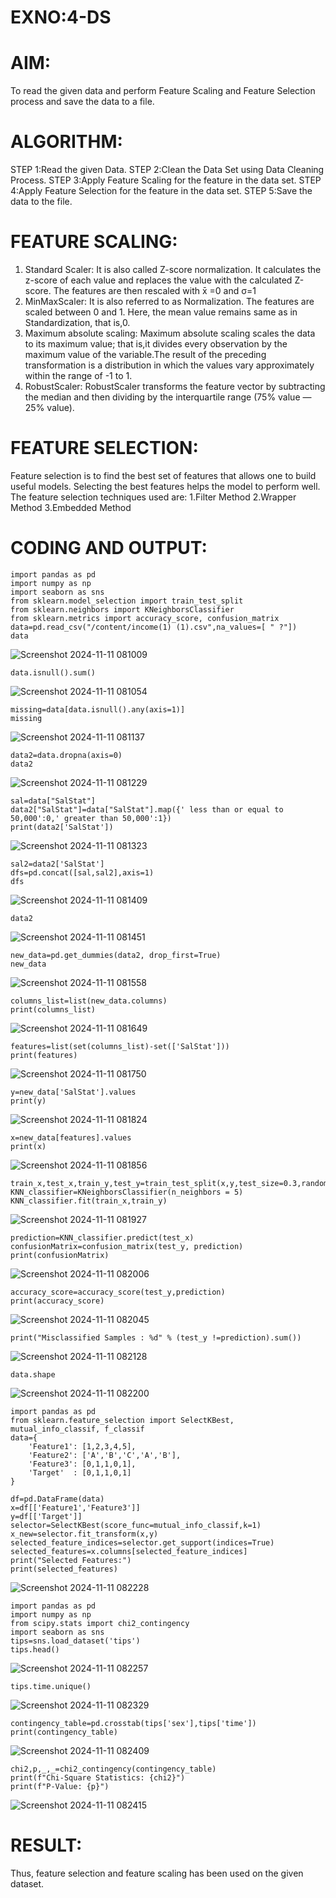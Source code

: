 # EXNO:4-DS
# AIM:
To read the given data and perform Feature Scaling and Feature Selection process and save the
data to a file.

# ALGORITHM:
STEP 1:Read the given Data.
STEP 2:Clean the Data Set using Data Cleaning Process.
STEP 3:Apply Feature Scaling for the feature in the data set.
STEP 4:Apply Feature Selection for the feature in the data set.
STEP 5:Save the data to the file.

# FEATURE SCALING:
1. Standard Scaler: It is also called Z-score normalization. It calculates the z-score of each value and replaces the value with the calculated Z-score. The features are then rescaled with x̄ =0 and σ=1
2. MinMaxScaler: It is also referred to as Normalization. The features are scaled between 0 and 1. Here, the mean value remains same as in Standardization, that is,0.
3. Maximum absolute scaling: Maximum absolute scaling scales the data to its maximum value; that is,it divides every observation by the maximum value of the variable.The result of the preceding transformation is a distribution in which the values vary approximately within the range of -1 to 1.
4. RobustScaler: RobustScaler transforms the feature vector by subtracting the median and then dividing by the interquartile range (75% value — 25% value).

# FEATURE SELECTION:
Feature selection is to find the best set of features that allows one to build useful models. Selecting the best features helps the model to perform well.
The feature selection techniques used are:
1.Filter Method
2.Wrapper Method
3.Embedded Method

# CODING AND OUTPUT:
```
import pandas as pd
import numpy as np
import seaborn as sns
from sklearn.model_selection import train_test_split
from sklearn.neighbors import KNeighborsClassifier
from sklearn.metrics import accuracy_score, confusion_matrix
data=pd.read_csv("/content/income(1) (1).csv",na_values=[ " ?"])
data
```

![Screenshot 2024-11-11 081009](https://github.com/user-attachments/assets/4a469fe4-29a2-4a60-8929-8886fb97152e)

```
data.isnull().sum()
```

![Screenshot 2024-11-11 081054](https://github.com/user-attachments/assets/0922150b-6364-4f8d-aa70-df35579926aa)

```
missing=data[data.isnull().any(axis=1)]
missing
```

![Screenshot 2024-11-11 081137](https://github.com/user-attachments/assets/2d17b74f-700c-4564-979c-970dbff19512)

```
data2=data.dropna(axis=0)
data2
```

![Screenshot 2024-11-11 081229](https://github.com/user-attachments/assets/4196a5d6-9aa0-4f6b-af5b-0b375e4ee505)

```
sal=data["SalStat"]
data2["SalStat"]=data["SalStat"].map({' less than or equal to 50,000':0,' greater than 50,000':1})
print(data2['SalStat'])
```

![Screenshot 2024-11-11 081323](https://github.com/user-attachments/assets/7d13698d-cd71-4214-9bac-6f2caff34f10)

```
sal2=data2['SalStat']
dfs=pd.concat([sal,sal2],axis=1)
dfs
```

![Screenshot 2024-11-11 081409](https://github.com/user-attachments/assets/f711772c-3069-44f2-bd93-cac72461a428)

```
data2
```

![Screenshot 2024-11-11 081451](https://github.com/user-attachments/assets/444745ac-bca3-48d0-8ebf-087e0c21fcdd)

```
new_data=pd.get_dummies(data2, drop_first=True)
new_data
```

![Screenshot 2024-11-11 081558](https://github.com/user-attachments/assets/a8641575-6073-4e25-9b2e-3e260235403a)

```
columns_list=list(new_data.columns)
print(columns_list)
```

![Screenshot 2024-11-11 081649](https://github.com/user-attachments/assets/f0b0e8e6-8b12-4609-94e6-42e5c18f90bc)

```
features=list(set(columns_list)-set(['SalStat']))
print(features)
```

![Screenshot 2024-11-11 081750](https://github.com/user-attachments/assets/48b68965-04a6-43bd-9f23-89c30832dd53)

```
y=new_data['SalStat'].values
print(y)
```

![Screenshot 2024-11-11 081824](https://github.com/user-attachments/assets/09fce8f9-8443-4094-8099-46a542d7bd57)

```
x=new_data[features].values
print(x)
```

![Screenshot 2024-11-11 081856](https://github.com/user-attachments/assets/89c081f5-d198-4822-a0a8-cf4f2a1f6d03)

```
train_x,test_x,train_y,test_y=train_test_split(x,y,test_size=0.3,random_state=0)
KNN_classifier=KNeighborsClassifier(n_neighbors = 5)
KNN_classifier.fit(train_x,train_y)
```

![Screenshot 2024-11-11 081927](https://github.com/user-attachments/assets/559875d4-79f5-4a31-9efe-e91fd645ce35)

```
prediction=KNN_classifier.predict(test_x)
confusionMatrix=confusion_matrix(test_y, prediction)
print(confusionMatrix)
```

![Screenshot 2024-11-11 082006](https://github.com/user-attachments/assets/99681fb7-8be7-499b-a63f-82d2980c09e1)

```
accuracy_score=accuracy_score(test_y,prediction)
print(accuracy_score)
```

![Screenshot 2024-11-11 082045](https://github.com/user-attachments/assets/f16f68b4-1029-4636-98f1-68c1b13a94db)

```
print("Misclassified Samples : %d" % (test_y !=prediction).sum())
```

![Screenshot 2024-11-11 082128](https://github.com/user-attachments/assets/108dcf93-549e-4a76-9b11-7d85032040ef)

```
data.shape
```

![Screenshot 2024-11-11 082200](https://github.com/user-attachments/assets/961574df-1b00-4e90-ab3c-d7b8a67aa491)

```
import pandas as pd
from sklearn.feature_selection import SelectKBest, mutual_info_classif, f_classif
data={
    'Feature1': [1,2,3,4,5],
    'Feature2': ['A','B','C','A','B'],
    'Feature3': [0,1,1,0,1],
    'Target'  : [0,1,1,0,1]
}

df=pd.DataFrame(data)
x=df[['Feature1','Feature3']]
y=df[['Target']]
selector=SelectKBest(score_func=mutual_info_classif,k=1)
x_new=selector.fit_transform(x,y)
selected_feature_indices=selector.get_support(indices=True)
selected_features=x.columns[selected_feature_indices]
print("Selected Features:")
print(selected_features)
```

![Screenshot 2024-11-11 082228](https://github.com/user-attachments/assets/3ac97016-0e3c-4642-87ff-8ab11a461248)

```
import pandas as pd
import numpy as np
from scipy.stats import chi2_contingency
import seaborn as sns
tips=sns.load_dataset('tips')
tips.head()
```

![Screenshot 2024-11-11 082257](https://github.com/user-attachments/assets/443f3ac9-2253-4046-a1d8-7a5572846549)

```
tips.time.unique()
```

![Screenshot 2024-11-11 082329](https://github.com/user-attachments/assets/cfaf0cfe-f47c-451b-8125-37d0de7ea4ba)

```
contingency_table=pd.crosstab(tips['sex'],tips['time'])
print(contingency_table)
```

![Screenshot 2024-11-11 082409](https://github.com/user-attachments/assets/675b1fc8-095c-4c56-b773-b3bc67494821)

```
chi2,p,_,_=chi2_contingency(contingency_table)
print(f"Chi-Square Statistics: {chi2}")
print(f"P-Value: {p}")
```

![Screenshot 2024-11-11 082415](https://github.com/user-attachments/assets/65d3d6ee-42d9-4ba2-89df-694635f6a928)

# RESULT:
Thus, feature selection and feature scaling has been used on the given dataset.

